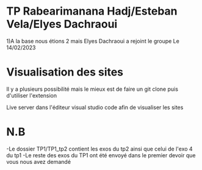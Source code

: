 # TP Rabearimanana Hadj/Esteban Vela/Elyes Dachraoui

1)A la base nous étions 2 mais Elyes Dachraoui a rejoint le groupe Le 14/02/2023

# Visualisation des sites
Il y a plusieurs possibilité mais le mieux est de faire un git clone puis d'utiliser l'extension

Live server dans l'éditeur visual studio code afin de visualiser les sites

# N.B

-Le dossier TP1/TP1_tp2 contient les exos du tp2 ainsi que celui de l'exo 4 du tp1
-Le reste des exos du TP1 ont été envoyé dans le premier devoir que vous nous avez demandé
